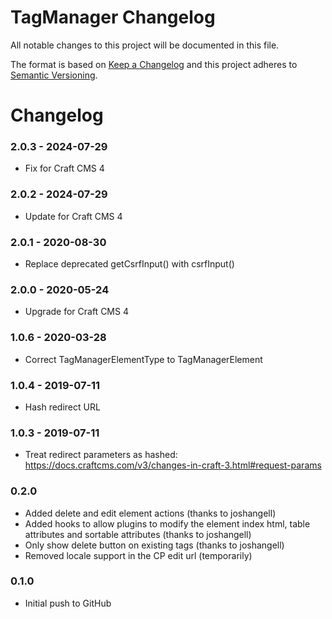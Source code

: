 # TagManager Changelog

All notable changes to this project will be documented in this file.

The format is based on [Keep a Changelog](http://keepachangelog.com/) and this project adheres to [Semantic Versioning](http://semver.org/).

Changelog
=================

### 2.0.3 - 2024-07-29
- Fix for Craft CMS 4

### 2.0.2 - 2024-07-29
- Update for Craft CMS 4

### 2.0.1 - 2020-08-30
- Replace deprecated getCsrfInput() with csrfInput()

### 2.0.0 - 2020-05-24
- Upgrade for Craft CMS 4

### 1.0.6 - 2020-03-28
- Correct TagManagerElementType to TagManagerElement

### 1.0.4 - 2019-07-11
- Hash redirect URL

### 1.0.3 - 2019-07-11
- Treat redirect parameters as hashed: https://docs.craftcms.com/v3/changes-in-craft-3.html#request-params

### 0.2.0
 - Added delete and edit element actions (thanks to joshangell)
 - Added hooks to allow plugins to modify the element index html,
   table attributes and sortable attributes (thanks to joshangell)
 - Only show delete button on existing tags (thanks to joshangell)
 - Removed locale support in the CP edit url (temporarily)

### 0.1.0
 - Initial push to GitHub
